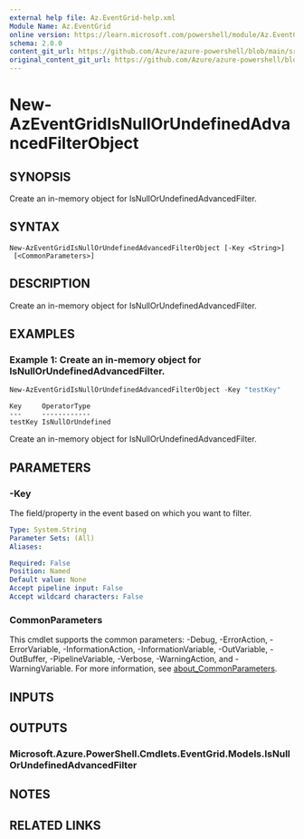 ```yaml
---
external help file: Az.EventGrid-help.xml
Module Name: Az.EventGrid
online version: https://learn.microsoft.com/powershell/module/Az.EventGrid/new-azeventgridisnullorundefinedadvancedfilterobject
schema: 2.0.0
content_git_url: https://github.com/Azure/azure-powershell/blob/main/src/EventGrid/EventGrid/help/New-AzEventGridIsNullOrUndefinedAdvancedFilterObject.md
original_content_git_url: https://github.com/Azure/azure-powershell/blob/main/src/EventGrid/EventGrid/help/New-AzEventGridIsNullOrUndefinedAdvancedFilterObject.md
---
```


# New-AzEventGridIsNullOrUndefinedAdvancedFilterObject

## SYNOPSIS
Create an in-memory object for IsNullOrUndefinedAdvancedFilter.

## SYNTAX

```
New-AzEventGridIsNullOrUndefinedAdvancedFilterObject [-Key <String>]
 [<CommonParameters>]
```

## DESCRIPTION
Create an in-memory object for IsNullOrUndefinedAdvancedFilter.

## EXAMPLES

### Example 1: Create an in-memory object for IsNullOrUndefinedAdvancedFilter.
```powershell
New-AzEventGridIsNullOrUndefinedAdvancedFilterObject -Key "testKey"
```

```output
Key     OperatorType
---     ------------
testKey IsNullOrUndefined
```

Create an in-memory object for IsNullOrUndefinedAdvancedFilter.

## PARAMETERS

### -Key
The field/property in the event based on which you want to filter.

```yaml
Type: System.String
Parameter Sets: (All)
Aliases:

Required: False
Position: Named
Default value: None
Accept pipeline input: False
Accept wildcard characters: False
```

### CommonParameters
This cmdlet supports the common parameters: -Debug, -ErrorAction, -ErrorVariable, -InformationAction, -InformationVariable, -OutVariable, -OutBuffer, -PipelineVariable, -Verbose, -WarningAction, and -WarningVariable. For more information, see [about_CommonParameters](http://go.microsoft.com/fwlink/?LinkID=113216).

## INPUTS

## OUTPUTS

### Microsoft.Azure.PowerShell.Cmdlets.EventGrid.Models.IsNullOrUndefinedAdvancedFilter

## NOTES

## RELATED LINKS
